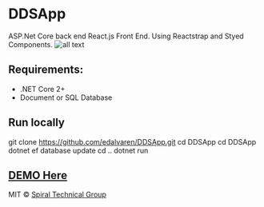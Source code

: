 # DDSApp
ASP.Net Core back end React.js Front End. Using Reactstrap and Styed Components.
![all text](https://spiraldocs.blob.core.windows.net/spiraldocs/dds-lg.jpg) 
## Requirements:
 - .NET Core 2+
 - Document or SQL Database


## Run locally
git clone https://github.com/edalvaren/DDSApp.git
cd DDSApp
cd DDSApp
dotnet ef database update
cd .. 
dotnet run


## [DEMO Here](https://spiraldocs.com)

MIT © [Spiral Technical Group](http://intralox.com)
